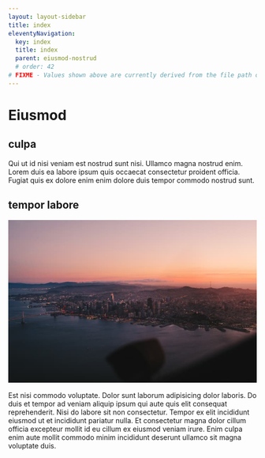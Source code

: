 ```yaml
---
layout: layout-sidebar
title: index
eleventyNavigation:
  key: index
  title: index
  parent: eiusmod-nostrud
  # order: 42
# FIXME - Values shown above are currently derived from the file path only, except order which is also commented out because it is optional. Correct as desired and delete comment(s).
---
```


# Eiusmod

## culpa

Qui ut id nisi veniam est nostrud sunt nisi. Ullamco magna nostrud enim. Lorem duis ea labore ipsum quis occaecat consectetur proident officia. Fugiat quis ex dolore enim enim dolore duis tempor commodo nostrud sunt.

## tempor labore

<img class="bordered" src="/static/images/bulksplash-cleipelt-8z_IyuOwcIQ.jpg" alt="bulksplash-cleipelt-8z_IyuOwcIQ.jpg" />

Est nisi commodo voluptate. Dolor sunt laborum adipisicing dolor laboris. Do duis et tempor ad veniam aliquip ipsum qui aute quis elit consequat reprehenderit. Nisi do labore sit non consectetur. Tempor ex elit incididunt eiusmod ut et incididunt pariatur nulla. Et consectetur magna dolor cillum officia excepteur mollit id eu cillum ex eiusmod veniam irure. Enim culpa enim aute mollit commodo minim incididunt deserunt ullamco sit magna voluptate duis.